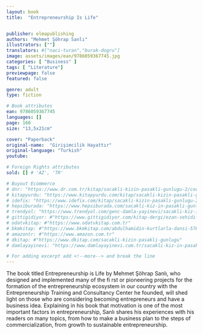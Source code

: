 ```yaml
---
layout: book
title:  "Entrepreneurship Is Life"


publisher: elmapublishing
authors: "Mehmet Şöhrap Sanlı"
illustrators: [""]
translators: #["naci-turan","burak-dogru"]
image: assets/images/ean/9786059367745.jpg
categories: [ "Business" ]
tags: [ "Literature"]
previewpage: false
featured: false

genre: adult
type: fiction

# Book attributes
ean: 9786059367745
languages: []
page: 160
size: "13,5x21cm"

cover: "Paperback"
original-name:  "Girişimcilik Hayattır"
original-language: "Turkish"
youtube:

# Foreign Rights attributes
sold: [] # 'AZ', 'TR'

# Buyout Ecommerce
# dnr: "https://www.dr.com.tr/kitap/sacakli-kizin-pasakli-gunlugu-2/cocuk-ve-genclik/genclik-10-yas/roman-oyku/urunno=0001893059001"
# kitapyurdu: "https://www.kitapyurdu.com/kitap/sacakli-kizin-pasakli-gunlugu-2-/560122.html&filter_name=Sa%C3%A7akl%C4%B1+K%C4%B1z%27%C4%B1n+Pasakl%C4%B1+G%C3%BCnl%C3%BC%C4%9F%C3%BC+2"
# idefix: "https://www.idefix.com/kitap/sacakli-kizin-pasakli-gunlugu-2/cocuk-ve-genclik/genclik-10-yas/roman-oyku/urunno=0001893059001"
# hepsiburada: "https://www.hepsiburada.com/sacakli-kiz-in-pasakli-gunlugu-2-damla-yayinevi-p-HBV000012ER86"
# trendyol: "https://www.trendyol.com/genc-damla-yayinevi/sacakli-kiz-in-pasakli-gunlugu-2-p-54825777"
# gittigidiyor: #"https://www.gittigidiyor.com/kitap-dergi/ezan-sehidi-adnan-menderes_pdp_732728793"
# odatvkitap: #"https://www.odatvkitap.com.tr"
# bkmkitap: #"https://www.bkmkitap.com/abdulhamidin-kurtlarla-dansi-578226"
# amazontr: #"https://www.amazon.com.tr"
# dkitap: #"https://www.dkitap.com/sacakli-kizin-pasakli-gunlugu"
# damlayayinevi: "https://www.damlayayinevi.com.tr/sacakli-kiz-in-pasakli-gunlugu-2-bu-iste-bi-terslik-var"

# For adding excerpt add <!--more--> and break the line
---
```

The book titled Entrepreneurship is Life by
Mehmet Şöhrap Sanlı, who designed and implemented many of the fi rst or pioneering projects for
the formation of the entrepreneurship ecosystem
in our country with the Entrepreneurship Training
and Consultancy Center he founded, will shed light
on those who are considering becoming entrepreneurs and have a business idea. Explaining in his
book that motivation is one of the most important
factors in entrepreneurship, Sanlı shares his experiences with his readers on many topics, from how
to make a business plan to the steps of commercialization, from growth to sustainable entrepreneurship.
<!--more--> 

